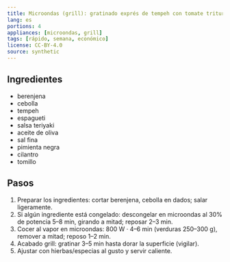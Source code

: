 ```yaml
---
title: Microondas (grill): gratinado exprés de tempeh con tomate triturado
lang: es
portions: 4
appliances: [microondas, grill]
tags: [rápido, semana, económico]
license: CC-BY-4.0
source: synthetic
---
```

## Ingredientes
- berenjena
- cebolla
- tempeh
- espagueti
- salsa teriyaki
- aceite de oliva
- sal fina
- pimienta negra
- cilantro
- tomillo

## Pasos
1. Preparar los ingredientes: cortar berenjena, cebolla en dados; salar ligeramente.
2. Si algún ingrediente está congelado: descongelar en microondas al 30% de potencia 5–8 min, girando a mitad; reposar 2–3 min.
3. Cocer al vapor en microondas: 800 W · 4–6 min (verduras 250–300 g), remover a mitad; reposo 1–2 min.
4. Acabado grill: gratinar 3–5 min hasta dorar la superficie (vigilar).
5. Ajustar con hierbas/especias al gusto y servir caliente.
